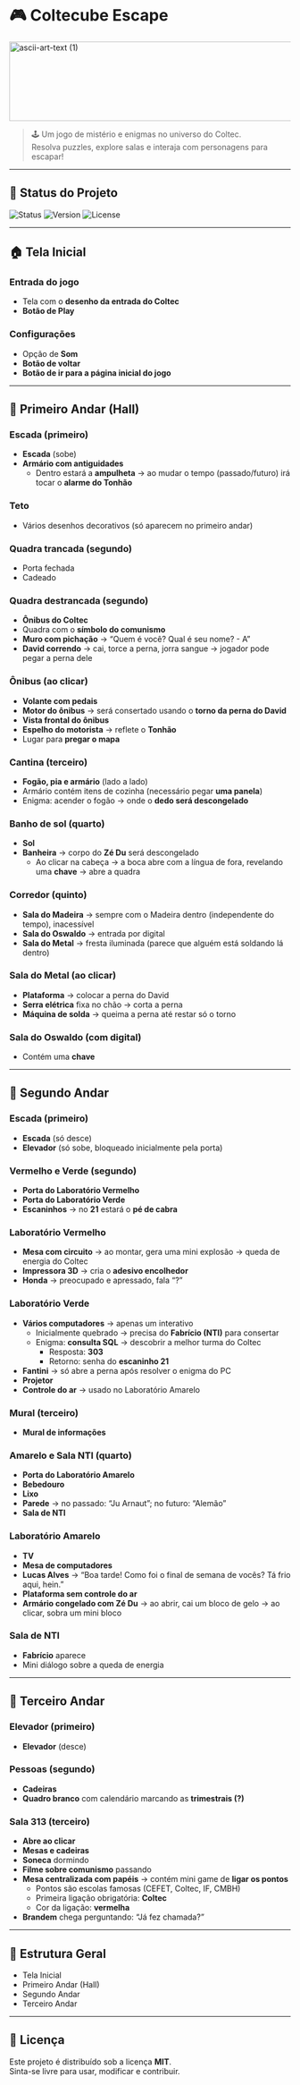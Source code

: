# 🎮 Coltecube Escape

<img width="844" height="142" alt="ascii-art-text (1)" src="https://github.com/user-attachments/assets/7e884689-c136-41c2-adfc-11da4ceccf5e" />

                                                                          
                                                                                       

> 🕹️ Um jogo de mistério e enigmas no universo do Coltec.  
> Resolva puzzles, explore salas e interaja com personagens para escapar!  

---

## 🚀 Status do Projeto
![Status](https://img.shields.io/badge/status-em%20desenvolvimento-yellow)
![Version](https://img.shields.io/badge/version-0.1-blue)
![License](https://img.shields.io/badge/license-MIT-green)

---

## 🏠 Tela Inicial

### Entrada do jogo
- Tela com o **desenho da entrada do Coltec**
- **Botão de Play**

### Configurações
- Opção de **Som**
- **Botão de voltar**
- **Botão de ir para a página inicial do jogo**

---

## 🏢 Primeiro Andar (Hall)

### Escada (primeiro)
- **Escada** (sobe)  
- **Armário com antiguidades**  
  - Dentro estará a **ampulheta** → ao mudar o tempo (passado/futuro) irá tocar o **alarme do Tonhão**

### Teto
- Vários desenhos decorativos (só aparecem no primeiro andar)

### Quadra trancada (segundo)
- Porta fechada  
- Cadeado  

### Quadra destrancada (segundo)
- **Ônibus do Coltec**  
- Quadra com o **símbolo do comunismo**  
- **Muro com pichação** → “Quem é você? Qual é seu nome? - A”  
- **David correndo** → cai, torce a perna, jorra sangue → jogador pode pegar a perna dele  

### Ônibus (ao clicar)
- **Volante com pedais**  
- **Motor do ônibus** → será consertado usando o **torno da perna do David**  
- **Vista frontal do ônibus**  
- **Espelho do motorista** → reflete o **Tonhão**  
- Lugar para **pregar o mapa**

### Cantina (terceiro)
- **Fogão, pia e armário** (lado a lado)  
- Armário contém itens de cozinha (necessário pegar **uma panela**)  
- Enigma: acender o fogão → onde o **dedo será descongelado**

### Banho de sol (quarto)
- **Sol**  
- **Banheira** → corpo do **Zé Du** será descongelado  
  - Ao clicar na cabeça → a boca abre com a língua de fora, revelando uma **chave** → abre a quadra

### Corredor (quinto)
- **Sala do Madeira** → sempre com o Madeira dentro (independente do tempo), inacessível  
- **Sala do Oswaldo** → entrada por digital  
- **Sala do Metal** → fresta iluminada (parece que alguém está soldando lá dentro)

### Sala do Metal (ao clicar)
- **Plataforma** → colocar a perna do David  
- **Serra elétrica** fixa no chão → corta a perna  
- **Máquina de solda** → queima a perna até restar só o torno  

### Sala do Oswaldo (com digital)
- Contém uma **chave**

---

## 🏢 Segundo Andar

### Escada (primeiro)
- **Escada** (só desce)  
- **Elevador** (só sobe, bloqueado inicialmente pela porta)

### Vermelho e Verde (segundo)
- **Porta do Laboratório Vermelho**  
- **Porta do Laboratório Verde**  
- **Escaninhos** → no **21** estará o **pé de cabra**

### Laboratório Vermelho
- **Mesa com circuito** → ao montar, gera uma mini explosão → queda de energia do Coltec  
- **Impressora 3D** → cria o **adesivo encolhedor**  
- **Honda** → preocupado e apressado, fala “?”

### Laboratório Verde
- **Vários computadores** → apenas um interativo  
  - Inicialmente quebrado → precisa do **Fabrício (NTI)** para consertar  
  - Enigma: **consulta SQL** → descobrir a melhor turma do Coltec  
    - Resposta: **303**  
    - Retorno: senha do **escaninho 21**  
- **Fantini** → só abre a perna após resolver o enigma do PC  
- **Projetor**  
- **Controle do ar** → usado no Laboratório Amarelo

### Mural (terceiro)
- **Mural de informações**

### Amarelo e Sala NTI (quarto)
- **Porta do Laboratório Amarelo**  
- **Bebedouro**  
- **Lixo**  
- **Parede** → no passado: “Ju Arnaut”; no futuro: “Alemão”  
- **Sala de NTI**

### Laboratório Amarelo
- **TV**  
- **Mesa de computadores**  
- **Lucas Alves** → “Boa tarde! Como foi o final de semana de vocês? Tá frio aqui, hein.”  
- **Plataforma sem controle do ar**  
- **Armário congelado com Zé Du** → ao abrir, cai um bloco de gelo → ao clicar, sobra um mini bloco

### Sala de NTI
- **Fabrício** aparece  
- Mini diálogo sobre a queda de energia

---

## 🏢 Terceiro Andar

### Elevador (primeiro)
- **Elevador** (desce)

### Pessoas (segundo)
- **Cadeiras**  
- **Quadro branco** com calendário marcando as **trimestrais (?)**

### Sala 313 (terceiro)
- **Abre ao clicar**  
- **Mesas e cadeiras**  
- **Soneca** dormindo  
- **Filme sobre comunismo** passando  
- **Mesa centralizada com papéis** → contém mini game de **ligar os pontos**  
  - Pontos são escolas famosas (CEFET, Coltec, IF, CMBH)  
  - Primeira ligação obrigatória: **Coltec**  
  - Cor da ligação: **vermelha**  
- **Brandem** chega perguntando: “Já fez chamada?”

---

## 📌 Estrutura Geral
- Tela Inicial  
- Primeiro Andar (Hall)  
- Segundo Andar  
- Terceiro Andar  

---

## 📜 Licença
Este projeto é distribuído sob a licença **MIT**.  
Sinta-se livre para usar, modificar e contribuir.

